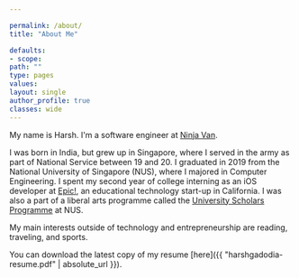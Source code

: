 ```yaml
---

permalink: /about/
title: "About Me"

defaults:
- scope:
path: ""
type: pages
values:
layout: single
author_profile: true
classes: wide
---
```


My name is Harsh. I'm a software engineer at [Ninja Van](https://www.ninjavan.co).

I was born in India, but grew up in Singapore, where I served in the army as part of National Service between 19 and 20. I graduated in 2019 from the National University of Singapore (NUS), where I majored in Computer Engineering. I spent my second year of college interning as an iOS developer at [Epic!](www.getepic.com), an educational technology start-up in California. I was also a part of a liberal arts programme called the [University Scholars Programme](http://www.usp.nus.edu.sg) at NUS.

My main interests outside of technology and entrepreneurship are reading, traveling, and sports.

You can download the latest copy of my resume [here]({{ "harshgadodia-resume.pdf" | absolute_url }}).